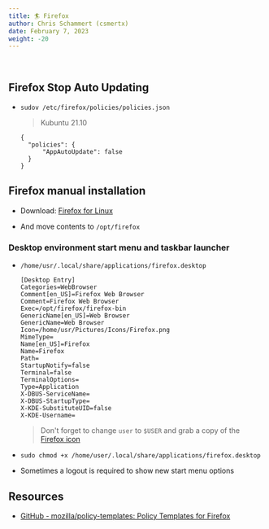 ```yaml
---
title: 🏄 Firefox
author: Chris Schammert (csmertx)
date: February 7, 2023
weight: -20
---
```


<br />

## Firefox Stop Auto Updating

- ```sudov /etc/firefox/policies/policies.json```

  > Kubuntu 21.10
  ```
  {
    "policies": {
        "AppAutoUpdate": false
    }
  }

  ```

## Firefox manual installation

- Download: [Firefox for Linux](https://www.mozilla.org/en-US/firefox/linux/)

- And move contents to ```/opt/firefox```


### Desktop environment start menu and taskbar launcher

- ```/home/usr/.local/share/applications/firefox.desktop```

  ```
  [Desktop Entry]
  Categories=WebBrowser
  Comment[en_US]=Firefox Web Browser
  Comment=Firefox Web Browser
  Exec=/opt/firefox/firefox-bin
  GenericName[en_US]=Web Browser
  GenericName=Web Browser
  Icon=/home/usr/Pictures/Icons/Firefox.png
  MimeType=
  Name[en_US]=Firefox
  Name=Firefox
  Path=
  StartupNotify=false
  Terminal=false
  TerminalOptions=
  Type=Application
  X-DBUS-ServiceName=
  X-DBUS-StartupType=
  X-KDE-SubstituteUID=false
  X-KDE-Username=
  ```

  > Don't forget to change ```user``` to ```$USER``` and grab a copy of the [Firefox icon](https://i.imgur.com/lBvUY2K.png)

- ```sudo chmod +x /home/user/.local/share/applications/firefox.desktop```

- Sometimes a logout is required to show new start menu options

## Resources

- [GitHub - mozilla/policy-templates: Policy Templates for Firefox](https://github.com/mozilla/policy-templates)
